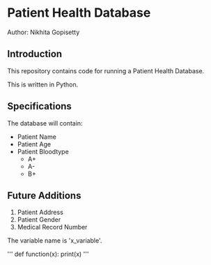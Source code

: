 # Patient Health Database

Author: Nikhita Gopisetty

## Introduction
This repository contains code for running a Patient Health Database.  

This is written in Python. 

## Specifications
The database will contain:
* Patient Name
* Patient Age
* Patient Bloodtype
  - A+
  - A-
  - B+

## Future Additions
1. Patient Address
1. Patient Gender
1. Medical Record Number

The variable name is 'x_variable'.

'''
def function(x):
	print(x)
'''
